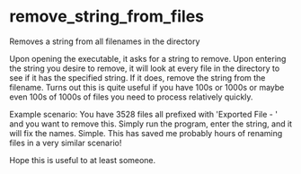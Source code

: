 # remove_string_from_files
Removes a string from all filenames in the directory


Upon opening the executable, it asks for a string to remove. Upon entering the string you desire to remove, it will look at every file in the directory to see if it has the specified string. If it does, remove the string from the filename. Turns out this is quite useful if you have 100s or 1000s or maybe even 100s of 1000s of files you need to process relatively quickly. 


Example scenario: You have 3528 files all prefixed with 'Exported File - ' and you want to remove this. Simply run the program, enter the string, and it will fix the names. Simple. This has saved me probably hours of renaming files in a very similar scenario!

Hope this is useful to at least someone. 
